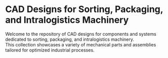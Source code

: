 # CAD Designs for Sorting, Packaging, and Intralogistics Machinery
Welcome to the repository of CAD designs for components and systems dedicated to sorting, packaging, and intralogistics machinery. \
This collection showcases a variety of mechanical parts and assemblies tailored for optimized industrial processes.
